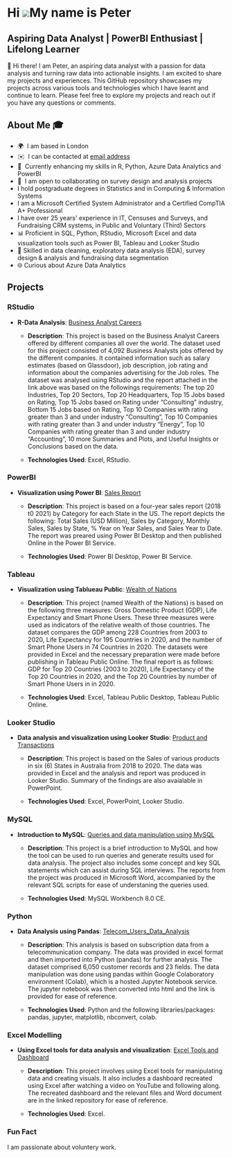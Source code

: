 Hi ![](https://user-images.githubusercontent.com/18350557/176309783-0785949b-9127-417c-8b55-ab5a4333674e.gif)My name is Peter
===========================================================================================================================

Aspiring Data Analyst | PowerBI Enthusiast | Lifelong Learner
-------------------------------------------------------------


👋 Hi there! I am Peter, an aspiring data analyst with a passion for data analysis and turning raw data into actionable insights. I am excited to share my projects and experiences. This GitHub repository showcases my projects across various tools and technologies which I have learnt and continue to learn. Please feel free to explore my projects and reach out if you have any questions or comments.

## About Me 🎓 
* 🌍  I am based in London
* ✉️  I can be contacted at [email address](mailto:peter_acol@yahoo.com)
* 🧠  Currently enhancing my skiIls in R, Python, Azure Data Analytics and PowerBI
* 🤝  I am open to collaborating on survey design and analysis projects
*    I hold postgraduate degrees in Statistics and in Computing & Information Systems
* I am a Microsoft Certified System Administrator and a Certified CompTIA A+ Professional
* I have over 25 years' experience in IT, Censuses and Surveys, and Fundraising CRM systems, in Public and Voluntary (Third) Sectors
* 📊 Proficient in SQL, Python, RStudio, Microsoft Excel and data visualization tools such as Power BI, Tableau and Looker Studio
* 🧩 Skilled in data cleaning, exploratory data analysis (EDA), survey design & analysis and fundraising data segmentation
* 🌐 Curious about Azure Data Analytics 

## Projects

### RStudio
- **R-Data Analysis**: [Business Analyst Careers](https://github.com/peteracol/RStudio)
  - **Description**:
    This project is based on the Business Analyst Careers offered by different companies all over the world. The dataset used for this project consisted of 4,092         Business Analysts jobs offered by the different companies. It contained information such as salary estimates (based on Glassdoor), job description, job rating and     information about the companies advertising for the Job roles. The dataset was analysed using RStudio and the report attached in the link above was based on the       followings requirements: The top 20 Industries, Top 20 Sectors, Top 20 Headquarters, Top 15 Jobs based on Rating, Top 15 Jobs based on Rating under “Consulting”       industry, Bottom 15 Jobs based on Rating, Top 10 Companies with rating greater than 3 and under industry “Consulting”, Top 10 Companies with rating greater than 3     and under industry “Energy”, Top 10 Companies with rating greater than 3 and under industry “Accounting”, 10 more Summaries and Plots, and Useful Insights or          Conclusions based on the data.

  - **Technologies Used**: Excel, RStudio.

### PowerBI
- **Visualization using Power BI**: [Sales Report](https://app.powerbi.com/groups/me/reports/aa60a458-61db-47ad-a25a-02272e937307/3355ce717c475273b09d?experience=power-bi)
  - **Description**: This project is based on a four-year sales report (2018 t0 2021) by Category for each State in the US. The report depicts the following: Total       Sales (USD Million), Sales by Category, Monthly Sales, Sales by State, % Year on Year Sales, and Sales Year to Date. The report was preared using Power BI Desktop     and then published Online in the Power BI Service.
    
  - **Technologies Used**: Power BI Desktop, Power BI Service.

### Tableau
- **Visualization using Tablueau Public**: [Wealth of Nations](https://public.tableau.com/app/profile/peter.acol/viz/Data_Visualization_Assignment1/DashboardWealthofNations?publish=yes)
  - **Description**: This project (named Wealth of the Nations) is based on the following three measures: Gross Domestic Product (GDP), Life Expectancy and Smart         Phone Users. These three measures were used as indicators of the relative wealth of those countries. The dataset compares the GDP among 228 Countries from 2003 to     2020, Life Expectancy for 195 Countries in 2020, and the number of Smart Phone Users in 74 Countries in 2020. The datasets were provided in Excel and the necessary     preparation were made before publishing in Tableau Public Online. The final report is as follows: GDP for Top 20 Countries (2003 to 2020), Life Expectancy of the     Top 20 Countries in 2020, and the Top 20 Countries by number of Smart Phone Users in  in 2020.
    
  - **Technologies Used**: Excel, Tableau Public Desktop, Tableau Public Online.

### Looker Studio 
- **Data analysis and visualization using Looker Studio**: [Product and Transactions](https://lookerstudio.google.com/reporting/fa3fd8f8-8f5d-4926-a813-a1bb5c36d41a/page/O7a0D)
  - **Description**: This project is based on the Sales of various products in six (6) States in Australia from 2018 to 2020. The data was provided in Excel and the       analysis and report was produced in Looker Studio. Summary of the findings are also avaialable in PowerPoint.
        
  - **Technologies Used**: Excel, PowerPoint, Looker Studio.
    
### MySQL
- **Introduction to MySQL**: [Queries and data manipulation using MySQL](https://github.com/peteracol/MySQL)
  - **Description**: This project is a brief introduction to MySQL and how the tool can be used to run queries and generate results used for data analysis. The             project also includes some concept and key SQL statements which can assist during SQL interviews. The reports from the project was produced in Microsoft               Word, accompanied by the relevant SQL scripts for ease of understaning the queries used.
    
  - **Technologies Used**: MySQL Workbench 8.0 CE.

### Python
- **Data Analysis using Pandas**: [Telecom_Users_Data_Analysis](https://github.com/peteracol/Python)
  - **Description**: This analysis is based on subscription data from a telecommunication company. The data was provided in excel format and then imported into            Python (pandas) for further analysis. The dataset comprised 6,050 customer records and 23 fields. The data manipulation was done using pandas within Google            Colaboratory environment (Colab), which is a hosted Jupyter Notebook service. The jupyter notebook was then converted into html and the link is provided for ease     of reference.
    
  - **Technologies Used**: Python and the following libraries/packages: pandas, jupyter, matplotlib, nbconvert, colab.

### Excel Modelling
- **Using Excel tools for data analysis and visualization**: [Excel Tools and Dashboard](https://github.com/peteracol/Excel)
  - **Description**: This project involves using Excel tools for manipulating data and creating visuals. It also includes a dashboard recreated using Excel after           watching a video on YouTube and following along. The recreated dashboard and the relevant files and Word document are in the linked repository for ease of              reference.
    
  - **Technologies Used**: Excel.


### Fun Fact
I am passionate about voluntery work.

